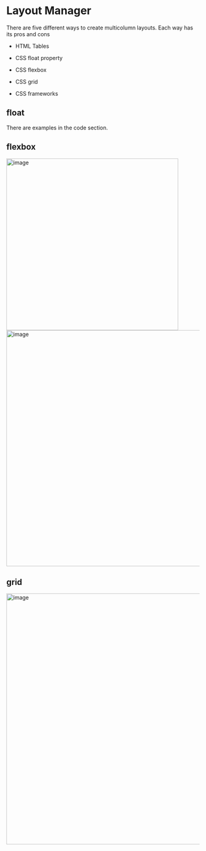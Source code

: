# Layout Manager

There are five different ways to create multicolumn layouts. Each way has its pros and cons

* HTML Tables

* CSS float property

* CSS flexbox

* CSS grid

* CSS frameworks

## float

There are examples in the code section.

## flexbox

<img width="448" alt="image" src="https://user-images.githubusercontent.com/56068905/198523201-57d44152-2e12-48a2-8bf5-2d0b571ed322.png">

<img width="616" alt="image" src="https://user-images.githubusercontent.com/56068905/198523422-1f912d0b-2909-4be9-abd7-40e341f422d1.png">

## grid

<img width="655" alt="image" src="https://user-images.githubusercontent.com/56068905/198523583-92305e25-4224-4672-87ca-ee723c2a0184.png">

